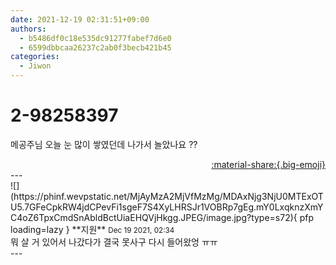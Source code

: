 ```yaml
---
date: 2021-12-19 02:31:51+09:00
authors:
  - b5486df0c18e535dc91277fabef7d6e0
  - 6599dbbcaa26237c2ab0f3becb421b45
categories:
  - Jiwon
---
```


# 2-98258397

<div class="post-container" markdown="1">
<div class="content-container md-sidebar__scrollwrap" markdown="1">

메공주님 오늘 눈 많이 쌓였던데 나가서 놀았나요 ??

</div>
</div>

<div style="text-align: right;" markdown="1">
<a href="https://weverse.io/fromis9/fanpost/2-98258397" style="text-align: right;">:material-share:{.big-emoji}</a>
</div>
---

<div class="comments-container md-sidebar__scrollwrap" markdown="1">
<div class="comment" markdown="1">
<div class='id-container' markdown="1">
![](https://phinf.wevpstatic.net/MjAyMzA2MjVfMzMg/MDAxNjg3NjU0MTExOTU5.7GFeCpkRW4jdCPevFi1sgeF7S4XyLHRSJr1VOBRp7gEg.mY0LxqknzXmYC4oZ6TpxCmdSnAbldBctUiaEHQVjHkgg.JPEG/image.jpg?type=s72){ pfp loading=lazy }
**<span class="artist">지원</span>** <small>Dec 19 2021, 02:34</small><br>
</div>
<div class='comment-body' markdown="1">
뭐 살 거 있어서 나갔다가 결국 못사구 다시 들어왔엉 ㅠㅠ
</div>
</div>
</div>
---
